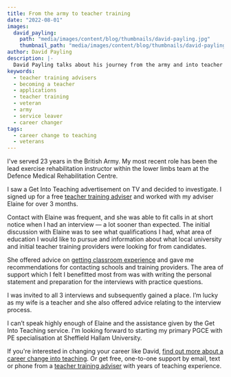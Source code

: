 ```yaml
---
title: From the army to teacher training
date: "2022-08-01"
images:
  david_payling:
    path: "media/images/content/blog/thumbnails/david-payling.jpg"
    thumbnail_path: "media/images/content/blog/thumbnails/david-payling.jpg"
author: David Payling
description: |-
  David Payling talks about his journey from the army and into teacher training using the help of a teacher training adviser.
keywords:
  - teacher training advisers
  - becoming a teacher
  - applications
  - teacher training
  - veteran
  - army
  - service leaver
  - career changer
tags:
  - career change to teaching
  - veterans
---
```


I've served 23 years in the British Army. My most recent role has been the lead exercise rehabilitation instructor within the lower limbs team at the Defence Medical Rehabilitation Centre.

I saw a Get Into Teaching advertisement on TV and decided to investigate. I signed up for a free [teacher training adviser](/teacher-training-advisers) and worked with my adviser Elaine for over 3 months.

Contact with Elaine was frequent, and she was able to fit calls in at short notice when I had an interview — a lot sooner than expected. The initial discussion with Elaine was to see what qualifications I had, what area of education I would like to pursue and information about what local university and initial teacher training providers were looking for from candidates.

She offered advice on [getting classroom experience](/train-to-be-a-teacher/get-school-experience) and gave me recommendations for contacting schools and training providers. The area of support which I felt I benefitted most from was with writing the personal statement and preparation for the interviews with practice questions.

I was invited to all 3 interviews and subsequently gained a place. I’m lucky as my wife is a teacher and she also offered advice relating to the interview process.

I can’t speak highly enough of Elaine and the assistance given by the Get Into Teaching service. I'm looking forward to starting my primary PGCE with PE specialisation at Sheffield Hallam University.

If you're interested in changing your career like David, [find out more about a career change into teaching](/train-to-be-a-teacher/if-you-want-to-change-career). Or get free, one-to-one support by email, text or phone from a [teacher training adviser](/teacher-training-advisers) with years of teaching experience.
